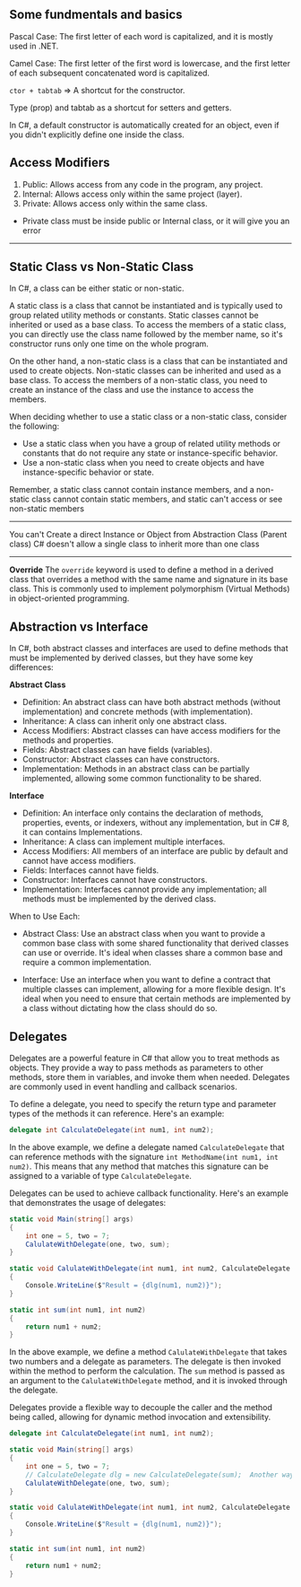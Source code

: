 ## Some fundmentals and basics

Pascal Case: The first letter of each word is capitalized, and it is mostly used in .NET.

Camel Case: The first letter of the first word is lowercase, and the first letter of each subsequent concatenated word is capitalized.

`ctor + tabtab` => A shortcut for the constructor.

Type (prop) and tabtab as a shortcut for setters and getters.

In C#, a default constructor is automatically created for an object, even if you didn't explicitly define one inside the class.

## Access Modifiers

1. Public: Allows access from any code in the program, any project.
2. Internal: Allows access only within the same project (layer).
3. Private: Allows access only within the same class.

- Private class must be inside public or Internal class, or it will give you an error

---

## Static Class vs Non-Static Class

In C#, a class can be either static or non-static.

A static class is a class that cannot be instantiated and is typically used to group related utility methods or constants. Static classes cannot be inherited or used as a base class. To access the members of a static class, you can directly use the class name followed by the member name, so it's constructor runs only one time on the whole program.

On the other hand, a non-static class is a class that can be instantiated and used to create objects. Non-static classes can be inherited and used as a base class. To access the members of a non-static class, you need to create an instance of the class and use the instance to access the members.

When deciding whether to use a static class or a non-static class, consider the following:

- Use a static class when you have a group of related utility methods or constants that do not require any state or instance-specific behavior.
- Use a non-static class when you need to create objects and have instance-specific behavior or state.

Remember, a static class cannot contain instance members, and a non-static class cannot contain static members, and static can't access or see non-static members

---

You can't Create a direct Instance or Object from Abstraction Class (Parent class)
C# doesn't allow a single class to inherit more than one class

---

**Override**
The `override` keyword is used to define a method in a derived class that overrides a method with the same name and signature in its base class. This is commonly used to implement polymorphism (Virtual Methods) in object-oriented programming.

## Abstraction vs Interface

In C#, both abstract classes and interfaces are used to define methods that must be implemented by derived classes, but they have some key differences:

**Abstract Class**

- Definition: An abstract class can have both abstract methods (without implementation) and concrete methods (with implementation).
- Inheritance: A class can inherit only one abstract class.
- Access Modifiers: Abstract classes can have access modifiers for the methods and properties.
- Fields: Abstract classes can have fields (variables).
- Constructor: Abstract classes can have constructors.
- Implementation: Methods in an abstract class can be partially implemented, allowing some common functionality to be shared.

**Interface**

- Definition: An interface only contains the declaration of methods, properties, events, or indexers, without any implementation, but in C# 8, it can contains Implementations.
- Inheritance: A class can implement multiple interfaces.
- Access Modifiers: All members of an interface are public by default and cannot have access modifiers.
- Fields: Interfaces cannot have fields.
- Constructor: Interfaces cannot have constructors.
- Implementation: Interfaces cannot provide any implementation; all methods must be implemented by the derived class.

When to Use Each:

- Abstract Class: Use an abstract class when you want to provide a common base class with some shared functionality that derived classes can use or override. It's ideal when classes share a common base and require a common implementation.

- Interface: Use an interface when you want to define a contract that multiple classes can implement, allowing for a more flexible design. It's ideal when you need to ensure that certain methods are implemented by a class without dictating how the class should do so.

## Delegates

Delegates are a powerful feature in C# that allow you to treat methods as objects. They provide a way to pass methods as parameters to other methods, store them in variables, and invoke them when needed. Delegates are commonly used in event handling and callback scenarios.

To define a delegate, you need to specify the return type and parameter types of the methods it can reference. Here's an example:

```csharp
delegate int CalculateDelegate(int num1, int num2);
```

In the above example, we define a delegate named `CalculateDelegate` that can reference methods with the signature `int MethodName(int num1, int num2)`. This means that any method that matches this signature can be assigned to a variable of type `CalculateDelegate`.

Delegates can be used to achieve callback functionality. Here's an example that demonstrates the usage of delegates:

```csharp
static void Main(string[] args)
{
    int one = 5, two = 7;
    CalulateWithDelegate(one, two, sum);
}

static void CalulateWithDelegate(int num1, int num2, CalculateDelegate dlg)
{
    Console.WriteLine($"Result = {dlg(num1, num2)}");
}

static int sum(int num1, int num2)
{
    return num1 + num2;
}
```

In the above example, we define a method `CalulateWithDelegate` that takes two numbers and a delegate as parameters. The delegate is then invoked within the method to perform the calculation. The `sum` method is passed as an argument to the `CalulateWithDelegate` method, and it is invoked through the delegate.

Delegates provide a flexible way to decouple the caller and the method being called, allowing for dynamic method invocation and extensibility.

```csharp
delegate int CalculateDelegate(int num1, int num2);

static void Main(string[] args)
{
    int one = 5, two = 7;
    // CalculateDelegate dlg = new CalculateDelegate(sum);  Another way
    CalulateWithDelegate(one, two, sum);
}

static void CalulateWithDelegate(int num1, int num2, CalculateDelegate dlg)
{
    Console.WriteLine($"Result = {dlg(num1, num2)}");
}

static int sum(int num1, int num2)
{
    return num1 + num2;
}
```
